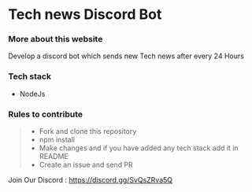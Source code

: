 # Tech news Discord Bot

### More about this website

Develop a discord bot which sends new Tech news after every 24 Hours

### Tech stack

- NodeJs

### Rules to contribute

> - Fork and clone this repository
> - npm install
> - Make changes and if you have added any tech stack add it in README
> - Create an issue and send PR

Join Our Discord : https://discord.gg/SvQsZRva5Q
